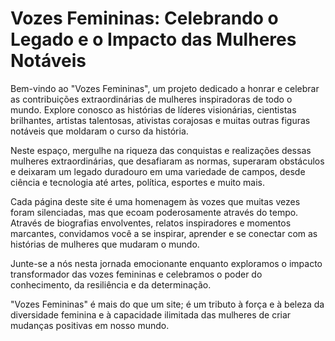 # Vozes Femininas: Celebrando o Legado e o Impacto das Mulheres Notáveis

Bem-vindo ao "Vozes Femininas", um projeto dedicado a honrar e celebrar as contribuições extraordinárias de mulheres inspiradoras de todo o mundo. Explore conosco as histórias de líderes visionárias, cientistas brilhantes, artistas talentosas, ativistas corajosas e muitas outras figuras notáveis que moldaram o curso da história.

Neste espaço, mergulhe na riqueza das conquistas e realizações dessas mulheres extraordinárias, que desafiaram as normas, superaram obstáculos e deixaram um legado duradouro em uma variedade de campos, desde ciência e tecnologia até artes, política, esportes e muito mais.

Cada página deste site é uma homenagem às vozes que muitas vezes foram silenciadas, mas que ecoam poderosamente através do tempo. Através de biografias envolventes, relatos inspiradores e momentos marcantes, convidamos você a se inspirar, aprender e se conectar com as histórias de mulheres que mudaram o mundo.

Junte-se a nós nesta jornada emocionante enquanto exploramos o impacto transformador das vozes femininas e celebramos o poder do conhecimento, da resiliência e da determinação.

"Vozes Femininas" é mais do que um site; é um tributo à força e à beleza da diversidade feminina e à capacidade ilimitada das mulheres de criar mudanças positivas em nosso mundo.
